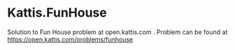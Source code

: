 # Kattis.FunHouse
Solution to Fun House problem at open.kattis.com .
Problem can be found at https://open.kattis.com/problems/funhouse
